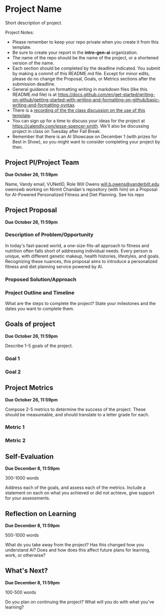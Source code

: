 # Project Name 
Short description of project.

Project Notes:

- Please remember to keep your repo private when you create it from this template.
- Be sure to create your report in the **intro-gen-ai** organization. 
- The name of the repo should be the name of the project, or a shortened version of the name.
- Each section should be completed by the deadline indicated. You submit by making a commit of this README.md file. Except for minor edits, please do no change the Proposal, Goals, or Metrics sections after the submission deadline.
- General guidance on formatting writing in markdown files (like this README.md file) is at https://docs.github.com/en/get-started/writing-on-github/getting-started-with-writing-and-formatting-on-github/basic-writing-and-formatting-syntax.
- There is a [recording of the the class discussion on the use of this template](https://vanderbilt.zoom.us/rec/share/RjihScz0Ti7RId0KMj7GWBc8XueS571_JnFqDQwli0AuKLsgaau0j_RcphBjwYtV.HP10ROf2TwPUn6TA?startTime=1697553005000).
- You can sign up for a time to discuss your ideas for the project at https://calendly.com/jesse-spencer-smith. We'll also be discussing project in class on Tuesday after Fall Break.
- Remember that there is an AI Showcase on December 1 (with prizes for Best in Show), so you might want to consider completing your project by then. 

## Project PI/Project Team 
**Due October 26, 11:59pm**

Name, Vandy email, VUNetID, Role
Will Owens
will.b.owens@vanderbilt.edu
owenswb
working on Nirmit Chandan's repository (with him) on a 
Proposal for AI-Powered Personalized Fitness and Diet Planning. See his repo

## Project Proposal 
**Due October 26, 11:59pm**


### Description of Problem/Opportunity
In today's fast-paced world, a one-size-fits-all approach to fitness and nutrition often falls short of addressing individual needs. Every person is unique, with different genetic makeup, health histories, lifestyles, and goals. Recognizing these nuances, this proposal aims to introduce a personalized fitness and diet planning service powered by AI.


### Proposed Solution/Approach

### Project Outline and Timeline
What are the steps to complete the project? State your milestones and the dates you want to complete them. 

## Goals of project 
**Due October 26, 11:59pm**

Describe 1-5 goals of the project. 
### Goal 1
### Goal 2

## Project Metrics 
**Due October 26, 11:59pm**

Compose 2-5 metrics to determine the success of the project. These should be measureable, and should translate to a letter grade for each. 
### Metric 1
### Metric 2

## Self-Evaluation
**Due December 8, 11:59pm**

300-1000 words

Address each of the goals, and assess each of the metrics. Include a statement on each on what you achieved or did not achieve, give support for your assessments.

## Reflection on Learning
**Due December 8, 11:59pm**

500-1000 words

What do you take away from the project? Has this changed how you understand AI? Does and how does this affect future plans for learning, work, or otherwise?

## What's Next?
**Due December 8, 11:59pm**

100-500 words

Do you plan on continuing the project? What will you do with what you've learning?
